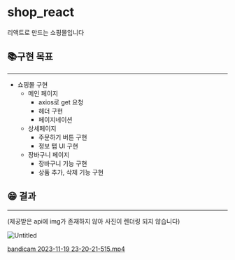 # shop_react
리액트로 만드는 쇼핑몰입니다

## 📚구현 목표

---

- 쇼핑몰 구현
    - 메인 페이지
        - axios로 get 요청
        - 헤더 구현
        - 페이지네이션
    - 상세페이지
        - 주문하기 버튼 구현
        - 정보 탭 UI 구현
    - 장바구니 페이지
        - 장바구니 기능 구현
        - 상품 추가, 삭제 기능 구현

## 😁 결과

---

(제공받은 api에 img가 존재하지 않아 사진이 렌더링 되지 않습니다)

![Untitled](https://prod-files-secure.s3.us-west-2.amazonaws.com/f88c5e90-015b-44cf-8039-4d8877616611/e5346525-4b24-4080-8743-77688c52acf8/Untitled.png)

[bandicam 2023-11-19 23-20-21-515.mp4](https://prod-files-secure.s3.us-west-2.amazonaws.com/f88c5e90-015b-44cf-8039-4d8877616611/a9d0b70e-d646-49bc-ba24-792135504c7b/bandicam_2023-11-19_23-20-21-515.mp4)
